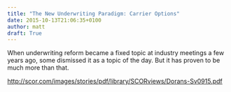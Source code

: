 ```yaml
---
title: "The New Underwriting Paradigm: Carrier Options"
date: 2015-10-13T21:06:35+0100
author: matt
draft: True
---
```

When underwriting reform became a fixed topic at industry meetings a few years ago, some dismissed it as a topic of the day. But it has proven to be much more than that.

http://scor.com/images/stories/pdf/library/SCORviews/Dorans-Sv0915.pdf
